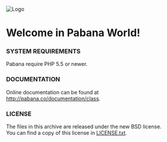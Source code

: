 ![Logo](http://pabana.co/img/home_pabana.png)

# Welcome in Pabana World!

### SYSTEM REQUIREMENTS

Pabana require PHP 5.5 or newer.

### DOCUMENTATION

Online documentation can be found at http://pabana.co/documentation/class.

### LICENSE

The files in this archive are released under the new BSD license.<br />
You can find a copy of this license in [LICENSE.txt](LICENSE.txt).

